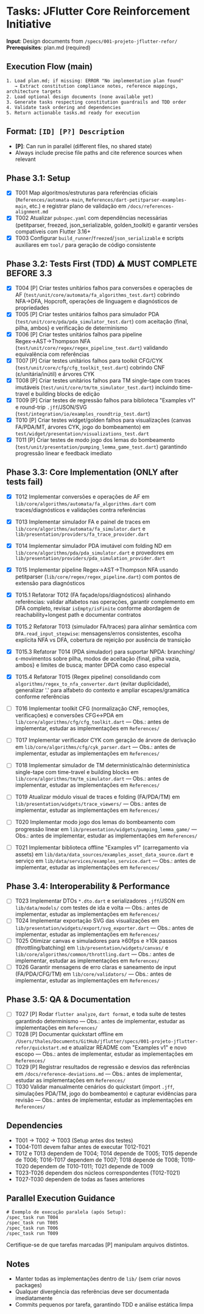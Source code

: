 # Tasks: JFlutter Core Reinforcement Initiative

**Input**: Design documents from `/specs/001-projeto-jflutter-refor/`
**Prerequisites**: plan.md (required)

## Execution Flow (main)
```
1. Load plan.md; if missing: ERROR "No implementation plan found"
   → Extract constitution compliance notes, reference mappings, architecture targets
2. Load optional design documents (none available yet)
3. Generate tasks respecting constitution guardrails and TDD order
4. Validate task ordering and dependencies
5. Return actionable tasks.md ready for execution
```

## Format: `[ID] [P?] Description`
- **[P]**: Can run in parallel (different files, no shared state)
- Always include precise file paths and cite reference sources when relevant

## Phase 3.1: Setup
- [X] T001 Map algoritmos/estruturas para referências oficiais (`References/automata-main`, `References/dart-petitparser-examples-main`, etc.) e registrar plano de validação em `/docs/references-alignment.md`
- [X] T002 Atualizar `pubspec.yaml` com dependências necessárias (petitparser, freezed, json_serializable, golden_toolkit) e garantir versões compatíveis com Flutter 3.16+
- [X] T003 Configurar `build_runner`/`freezed`/`json_serializable` e scripts auxiliares em `tool/` para geração de código consistente

## Phase 3.2: Tests First (TDD) ⚠️ MUST COMPLETE BEFORE 3.3
- [X] T004 [P] Criar testes unitários falhos para conversões e operações de AF (`test/unit/core/automata/fa_algorithms_test.dart`) cobrindo NFA→DFA, Hopcroft, operações de linguagem e diagnósticos de propriedades
- [X] T005 [P] Criar testes unitários falhos para simulador PDA (`test/unit/core/pda/pda_simulator_test.dart`) com aceitação {final, pilha, ambos} e verificação de determinismo
- [X] T006 [P] Criar testes unitários falhos para pipeline Regex→AST→Thompson NFA (`test/unit/core/regex/regex_pipeline_test.dart`) validando equivalência com referências
- [X] T007 [P] Criar testes unitários falhos para toolkit CFG/CYK (`test/unit/core/cfg/cfg_toolkit_test.dart`) cobrindo CNF (ε/unitária/inútil) e árvores CYK
- [X] T008 [P] Criar testes unitários falhos para TM single-tape com traces imutáveis (`test/unit/core/tm/tm_simulator_test.dart`) incluindo time-travel e building blocks de edição
- [X] T009 [P] Criar testes de regressão falhos para biblioteca "Examples v1" e round-trip `.jff`/JSON/SVG (`test/integration/io/examples_roundtrip_test.dart`)
- [X] T010 [P] Criar testes widget/golden falhos para visualizações (canvas FA/PDA/MT, árvores CYK, jogo do bombeamento) em `test/widget/presentation/visualizations_test.dart`
- [X] T011 [P] Criar testes de modo jogo dos lemas do bombeamento (`test/unit/presentation/pumping_lemma_game_test.dart`) garantindo progressão linear e feedback imediato

## Phase 3.3: Core Implementation (ONLY after tests fail)
- [X] T012 Implementar conversões e operações de AF em `lib/core/algorithms/automata/fa_algorithms.dart` com traces/diagnósticos e validações contra referências
- [X] T013 Implementar simulador FA e painel de traces em `lib/core/algorithms/automata/fa_simulator.dart` e `lib/presentation/providers/fa_trace_provider.dart`
- [X] T014 Implementar simulador PDA imutável com folding ND em `lib/core/algorithms/pda/pda_simulator.dart` e provedores em `lib/presentation/providers/pda_simulation_provider.dart`
- [X] T015 Implementar pipeline Regex→AST→Thompson NFA usando petitparser (`lib/core/regex/regex_pipeline.dart`) com pontos de extensão para diagnósticos
- [X] T015.1 Refatorar T012 (FA façade/ops/diagnósticos) alinhando referências: validar alfabetos nas operações, garantir complemento em DFA completo, revisar `isEmpty/isFinite` conforme abordagem de reachability+longest path e documentar contratos
- [X] T015.2 Refatorar T013 (simulador FA/traces) para alinhar semântica com `DFA.read_input_stepwise`: mensagens/erros consistentes, escolha explícita NFA vs DFA, cobertura de rejeição por ausência de transição
- [X] T015.3 Refatorar T014 (PDA simulador) para suportar NPDA: branching/ε-movimentos sobre pilha, modos de aceitação {final, pilha vazia, ambos} e limites de busca; manter DPDA como caso especial
- [X] T015.4 Refatorar T015 (Regex pipeline) consolidando com `algorithms/regex_to_nfa_converter.dart` (evitar duplicidade), generalizar '.' para alfabeto do contexto e ampliar escapes/gramática conforme referências
- [ ] T016 Implementar toolkit CFG (normalização CNF, remoções, verificações) e conversões CFG↔PDA em `lib/core/algorithms/cfg/cfg_toolkit.dart` — Obs.: antes de implementar, estudar as implementações em `References/`
- [ ] T017 Implementar verificador CYK com geração de árvore de derivação em `lib/core/algorithms/cfg/cyk_parser.dart` — Obs.: antes de implementar, estudar as implementações em `References/`
- [ ] T018 Implementar simulador de TM determinística/não determinística single-tape com time-travel e building blocks em `lib/core/algorithms/tm/tm_simulator.dart` — Obs.: antes de implementar, estudar as implementações em `References/`
- [ ] T019 Atualizar módulo visual de traces e folding (FA/PDA/TM) em `lib/presentation/widgets/trace_viewers/` — Obs.: antes de implementar, estudar as implementações em `References/`
- [ ] T020 Implementar modo jogo dos lemas do bombeamento com progressão linear em `lib/presentation/widgets/pumping_lemma_game/` — Obs.: antes de implementar, estudar as implementações em `References/`
- [ ] T021 Implementar biblioteca offline "Examples v1" (carregamento via assets) em `lib/data/data_sources/examples_asset_data_source.dart` e serviço em `lib/data/services/examples_service.dart` — Obs.: antes de implementar, estudar as implementações em `References/`


## Phase 3.4: Interoperability & Performance
- [ ] T023 Implementar DTOs `*.dto.dart` e serializadores `.jff`/JSON em `lib/data/models/` com testes de ida e volta — Obs.: antes de implementar, estudar as implementações em `References/`
- [ ] T024 Implementar exportação SVG das visualizações em `lib/presentation/widgets/export/svg_exporter.dart` — Obs.: antes de implementar, estudar as implementações em `References/`
- [ ] T025 Otimizar canvas e simuladores para ≥60fps e ≥10k passos (throttling/batching) em `lib/presentation/widgets/canvas/` e `lib/core/algorithms/common/throttling.dart` — Obs.: antes de implementar, estudar as implementações em `References/`
- [ ] T026 Garantir mensagens de erro claras e saneamento de input (FA/PDA/CFG/TM) em `lib/core/validators/` — Obs.: antes de implementar, estudar as implementações em `References/`

## Phase 3.5: QA & Documentation
- [ ] T027 [P] Rodar `flutter analyze`, `dart format`, e toda suíte de testes garantindo determinismo — Obs.: antes de implementar, estudar as implementações em `References/`
- [ ] T028 [P] Documentar quickstart offline em `/Users/thales/Documents/GitHub/jflutter/specs/001-projeto-jflutter-refor/quickstart.md` e atualizar README com "Examples v1" e novo escopo — Obs.: antes de implementar, estudar as implementações em `References/`
- [ ] T029 [P] Registrar resultados de regressão e desvios das referências em `/docs/reference-deviations.md` — Obs.: antes de implementar, estudar as implementações em `References/`
- [ ] T030 Validar manualmente cenários do quickstart (import `.jff`, simulações PDA/TM, jogo do bombeamento) e capturar evidências para revisão — Obs.: antes de implementar, estudar as implementações em `References/`

## Dependencies
- T001 → T002 → T003 (Setup antes dos testes)
- T004-T011 devem falhar antes de executar T012-T021
 - T012 e T013 dependem de T004; T014 depende de T005; T015 depende de T006; T016-T017 dependem de T007; T018 depende de T008; T019-T020 dependem de T010-T011; T021 depende de T009
- T023-T026 dependem dos núcleos correspondentes (T012-T021)
- T027-T030 dependem de todas as fases anteriores

## Parallel Execution Guidance
```
# Exemplo de execução paralela (após Setup):
/spec_task run T004
/spec_task run T005
/spec_task run T006
/spec_task run T009
```
Certifique-se de que tarefas marcadas [P] manipulam arquivos distintos.

## Notes
- Manter todas as implementações dentro de `lib/` (sem criar novos packages)
- Qualquer divergência das referências deve ser documentada imediatamente
- Commits pequenos por tarefa, garantindo TDD e análise estática limpa
